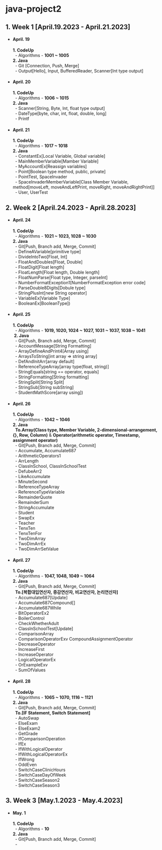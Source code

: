 # java-project2

## 1. Week 1 [April.19.2023 - April.21.2023]
 - <h4>April. 19</h4><strong>1. CodeUp</strong><br> &nbsp; - Algorithms - <strong>1001 ~ 1005</strong><br><strong>2. Java</strong><br>&nbsp; - Git [Connection, Push, Merge]<br> &nbsp; - Output[Hello], Input, BufferedReader, Scanner[Int type output]
 - <h4>April. 20</h4><strong>1. CodeUp</strong><br> &nbsp; - Algorithms - <strong>1006 ~ 1015</strong><br><strong>2. Java</strong><br>&nbsp; - Scanner[String, Byte, Int, float type  output]<br> &nbsp; - DateType[byte, char, int, float, double, long]<br> &nbsp; - Printf
 - <h4>April. 21</h4><strong>1. CodeUp</strong><br>  &nbsp; - Algorithms - <strong>1017 ~ 1018</strong><br><strong>2. Java</strong><br>&nbsp; - ConstantEx[Local Variable, Global variable]<br> &nbsp; - MainMemberVariable[Mamber Variable]<br> &nbsp; - MyAccountEx[Reassign variables]<br> &nbsp; - Point[Boolean type method, public, private]<br>  &nbsp; - PointTest, SpaceInvader<br> &nbsp; - SpaceInvaderMemberVariable[Class Member Variable, method[moveLeft, moveAndLeftPrint, moveRight, moveAndRightPrint]]<br> &nbsp; - User, UserTest

## 2. Week 2 [April.24.2023 - April.28.2023]
 - <h4>April. 24</h4><strong>1. CodeUp</strong><br> &nbsp; - Algorithms - <strong>1021 ~ 1023, 1028 ~ 1030</strong><br><strong>2. Java</strong><br> &nbsp; - Git[Push, Branch add, Merge, Commit]<br> &nbsp; - DefineAVariable[primitive type]<br> &nbsp; - DivideIntoTwo[Float, Int]<br> &nbsp; - FloatAndDoubles[Float, Double]<br> &nbsp; - FloatDigit[Float length]<br> &nbsp; - FloatLength[Float length, Double length]<br> &nbsp; - FloatNumParse[Float type, Integer, parseInt]<br> &nbsp; - NumberFormatException1[NumberFormatException error code]<br> &nbsp; - ParseDouble8Digits[Dobule type]<br> &nbsp; - StringPlusInt[new String operator]<br> &nbsp; - VariableEx[Variable Type]<br> &nbsp; - BooleanEx[BooleanType])
 - <h4>April. 25</h4><strong>1. CodeUp</strong><br> &nbsp; - Algorithms - <strong>1019, 1020, 1024 ~ 1027, 1031 ~ 1037, 1038 ~ 1041</strong><br> &nbsp;<strong>2. Java</strong><br> &nbsp; - Git[Push, Branch add, Merge, Commit]<br> &nbsp; - AccountMessage[String Formatting]<br> &nbsp; - ArrayDefineAndPrint4[Array using]<br> &nbsp; - ArraysToString[int array => string array]<br> &nbsp; - DefAndInitArr[array default]<br> &nbsp; - ReferenceTypeArray[array type(float, string)]<br> &nbsp; - StringEquals[string == operator, equals]<br> &nbsp; - StringFormatting[String formatting]<br> &nbsp; - StringSplit[String Split]<br> &nbsp; - StringSub[String subString]<br> &nbsp; - StudentMathScore[array using])
 - <h4>April. 26</h4><strong>1. CodeUp</strong><br> &nbsp; - Algorithms - <strong>1042 ~ 1046</strong><br><strong>2. Java</strong><br> &nbsp; <strong>To.Array(Class type, Member Variable, 2-dimensional-arrangement, {}, Row, Column)</strong> & <strong>Operator(arithmetic operator, Timestamp, assignment operator)</strong><br> &nbsp; - Git[Push, Branch add, Merge, Commit]<br> &nbsp; - Accumulate, Accumulate687<br> &nbsp; - ArithmeticOperators1<br> &nbsp; - ArrLength<br> &nbsp; - ClassInSchool, ClassInSchoolTest<br> &nbsp; - DefubeArr2<br> &nbsp; - LikeAccumulate<br> &nbsp; - MinuteSecond<br> &nbsp; - ReferenceTypeArray<br> &nbsp; - ReferenceTypeVariable<br> &nbsp; - RemainderQuote<br> &nbsp; - RemainderSum<br> &nbsp; - StringAccumulate<br> &nbsp; - Student<br> &nbsp; - SwapEx<br> &nbsp; - Teacher<br> &nbsp; - TenxTen<br> &nbsp; - TenxTenFor<br> &nbsp; - TwoDimArray<br> &nbsp; - TwoDimArrEx<br> &nbsp; - TwoDimArrSetValue
 - <h4>April. 27</h4><strong>1. CodeUp</strong><br> &nbsp; - Algorithms - <strong>1047, 1048, 1049 ~ 1064</strong><br><strong>2. Java</strong><br> &nbsp; - Git[Push, Branch add, Merge, Commit]<br> &nbsp; <strong>To.[복합대입연산자, 증감연산자, 비교연산자, 논리연산자]</strong><br> &nbsp; - Accumulate687[Update]<br> &nbsp; - Accumulate687Compound[]<br> &nbsp; - Accumulate687While<br> &nbsp; - BitOperatorEx2<br> &nbsp; - BoilerControl<br> &nbsp; - CheckWhetherAdult<br> &nbsp; - ClassInSchoolTest[Update]<br> &nbsp; - ComparisonArray<br> &nbsp; - ComparisonOperatorExv CompoundAssignmentOperator<br> &nbsp; - DecreaseOperator<br> &nbsp; - IncreaseFirst<br> &nbsp; - IncreaseOperator<br> &nbsp; - LogicalOperatorEx<br> &nbsp; - OrExampleExv<br> &nbsp; - SumOfValues
 - <h4>April. 28</h4><strong>1. CodeUp</strong><br> &nbsp; - Algorithms - <strong>1065 ~ 1070, 1116 ~ 1121</strong><br><strong>2. Java</strong><br> &nbsp; - Git[Push, Branch add, Merge, Commit]<br> &nbsp; <strong>To.[IF Statement, Switch Statement]</strong><br> &nbsp; - AutoSwap<br> &nbsp; - ElseExam<br> &nbsp; - ElseExam2<br> &nbsp; - GetGrade<br> &nbsp; - IfComparisonOperation<br> &nbsp; - IfEx<br> &nbsp; - IfWithLogicalOperator<br> &nbsp; - IfWithLogicalOperatorEx<br> &nbsp; - IfWrong<br> &nbsp; - OddEven<br> &nbsp; - SwitchCaseClinicHours<br> &nbsp; - SwitchCaseDayOfWeek<br> &nbsp; - SwitchCaseSeason2<br> &nbsp; -  SwitchCaseSeason3

## 3. Week 3 [May.1.2023 - May.4.2023]
 - <h4>May. 1</h4><strong>1. CodeUp</strong><br> &nbsp; - Algorithms - <strong>10 </strong><br><strong>2. Java</strong><br> &nbsp; - Git[Push, Branch add, Merge, Commit]<br> &nbsp; -  
